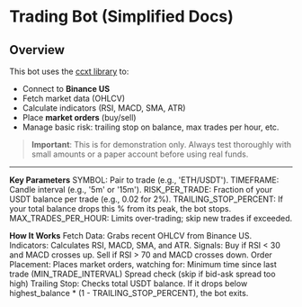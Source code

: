 # Trading Bot (Simplified Docs)

## Overview
This bot uses the [ccxt library](https://github.com/ccxt/ccxt) to:
- Connect to **Binance US**  
- Fetch market data (OHLCV)  
- Calculate indicators (RSI, MACD, SMA, ATR)  
- Place **market orders** (buy/sell)  
- Manage basic risk: trailing stop on balance, max trades per hour, etc.

> **Important**: This is for demonstration only. Always test thoroughly with small amounts or a paper account before using real funds.

---
**Key Parameters**
SYMBOL: Pair to trade (e.g., 'ETH/USDT').
TIMEFRAME: Candle interval (e.g., '5m' or '15m').
RISK_PER_TRADE: Fraction of your USDT balance per trade (e.g., 0.02 for 2%).
TRAILING_STOP_PERCENT: If your total balance drops this % from its peak, the bot stops.
MAX_TRADES_PER_HOUR: Limits over-trading; skip new trades if exceeded.

**How It Works**
Fetch Data: Grabs recent OHLCV from Binance US.
Indicators: Calculates RSI, MACD, SMA, and ATR.
Signals:
Buy if RSI < 30 and MACD crosses up.
Sell if RSI > 70 and MACD crosses down.
Order Placement: Places market orders, watching for:
Minimum time since last trade (MIN_TRADE_INTERVAL)
Spread check (skip if bid-ask spread too high)
Trailing Stop: Checks total USDT balance. If it drops below highest_balance * (1 - TRAILING_STOP_PERCENT), the bot exits.
